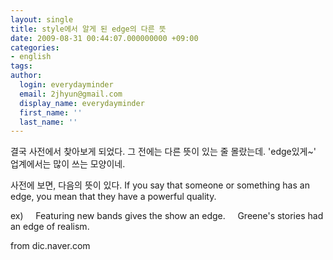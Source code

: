 ```yaml
---
layout: single
title: style에서 알게 된 edge의 다른 뜻
date: 2009-08-31 00:44:07.000000000 +09:00
categories:
- english
tags:
author:
  login: everydayminder
  email: 2jhyun@gmail.com
  display_name: everydayminder
  first_name: ''
  last_name: ''
---
```

결국 사전에서 찾아보게 되었다. 그 전에는 다른 뜻이 있는 줄 몰랐는데.
'edge있게~' 업계에서는 많이 쓰는 모양이네.

사전에 보면, 다음의 뜻이 있다.
If you say that someone or something has an edge, you mean that they have a powerful quality.

ex)
&nbsp;&nbsp;&nbsp; Featuring new bands gives the show an edge.
&nbsp;&nbsp;&nbsp; Greene's stories had an edge of realism.

from dic.naver.com


